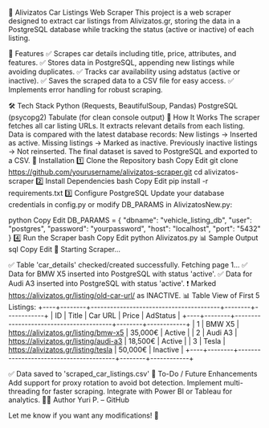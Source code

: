 🚗 Alivizatos Car Listings Web Scraper
This project is a web scraper designed to extract car listings from Alivizatos.gr, storing the data in a PostgreSQL database while tracking the status (active or inactive) of each listing.

📌 Features
✅ Scrapes car details including title, price, attributes, and features.
✅ Stores data in PostgreSQL, appending new listings while avoiding duplicates.
✅ Tracks car availability using adstatus (active or inactive).
✅ Saves the scraped data to a CSV file for easy access.
✅ Implements error handling for robust scraping.

🛠 Tech Stack
Python (Requests, BeautifulSoup, Pandas)
PostgreSQL (psycopg2)
Tabulate (for clean console output)
🚀 How It Works
The scraper fetches all car listing URLs.
It extracts relevant details from each listing.
Data is compared with the latest database records:
New listings → Inserted as active.
Missing listings → Marked as inactive.
Previously inactive listings → Not reinserted.
The final dataset is saved to PostgreSQL and exported to a CSV.
📂 Installation
1️⃣ Clone the Repository
bash
Copy
Edit
git clone https://github.com/yourusername/alivizatos-scraper.git
cd alivizatos-scraper
2️⃣ Install Dependencies
bash
Copy
Edit
pip install -r requirements.txt
3️⃣ Configure PostgreSQL
Update your database credentials in config.py or modify DB_PARAMS in AlivizatosNew.py:

python
Copy
Edit
DB_PARAMS = {
    "dbname": "vehicle_listing_db",
    "user": "postgres",
    "password": "yourpassword",
    "host": "localhost",
    "port": "5432"
}
4️⃣ Run the Scraper
bash
Copy
Edit
python Alivizatos.py
📊 Sample Output
sql
Copy
Edit
🚀 Starting Scraper...

✅ Table 'car_details' checked/created successfully.
Fetching page 1...
✅ Data for BMW X5 inserted into PostgreSQL with status 'active'.
✅ Data for Audi A3 inserted into PostgreSQL with status 'active'.
❗ Marked https://alivizatos.gr/listing/old-car-url/ as INACTIVE.
📊 Table View of First 5 Listings:
+----+--------+----------------------------------------+--------+------------+
| ID | Title  | Car URL                               | Price  | AdStatus   |
+----+--------+----------------------------------------+--------+------------+
| 1  | BMW X5 | https://alivizatos.gr/listing/bmw-x5 | 35,000€ | Active     |
| 2  | Audi A3 | https://alivizatos.gr/listing/audi-a3 | 18,500€ | Active     |
| 3  | Tesla  | https://alivizatos.gr/listing/tesla  | 50,000€ | Inactive   |
+----+--------+----------------------------------------+--------+------------+

✅ Data saved to 'scraped_car_listings.csv'
📌 To-Do / Future Enhancements
 Add support for proxy rotation to avoid bot detection.
 Implement multi-threading for faster scraping.
 Integrate with Power BI or Tableau for analytics.
👨‍💻 Author
Yuri P. – GitHub 

Let me know if you want any modifications! 🚀
